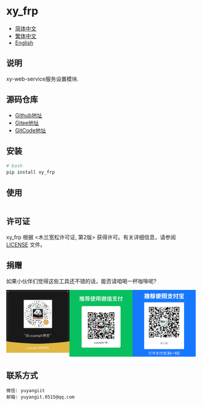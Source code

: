 <!--
 * @Author: 余洋 yuyangit.0515@qq.com
 * @Date: 2024-10-18 13:02:23
 * @LastEditors: 余洋 yuyangit.0515@qq.com
 * @LastEditTime: 2024-10-23 20:51:38
 * @FilePath: /xy_frp/README.md
 * @Description: 这是默认设置,请设置`customMade`, 打开koroFileHeader查看配置 进行设置: https://github.com/OBKoro1/koro1FileHeader/wiki/%E9%85%8D%E7%BD%AE
-->
# xy_frp

- [简体中文](readme/README_zh_CN.md)
- [繁体中文](readme/README_zh_TW.md)
- [English](readme/README_en.md)

## 说明

xy-web-service服务设置模块.

## 源码仓库

- <a href="https://github.com/xy-cross-tools/xy_frp.git" target="_blank">Github地址</a>  
- <a href="https://gitee.com/xy-opensource/xy_frp.git" target="_blank">Gitee地址</a>  
- <a href="https://gitcode.com/xy-opensource/xy_frp.git" target="_blank">GitCode地址</a>  

## 安装

```bash
# bash
pip install xy_frp
```

## 使用

```python

```

## 许可证
xy_frp 根据 <木兰宽松许可证, 第2版> 获得许可。有关详细信息，请参阅 [LICENSE](LICENSE) 文件。

## 捐赠
如果小伙伴们觉得这些工具还不错的话，能否请咱喝一杯咖啡呢?  

![Pay-Total](./readme/Pay-Total.png)


## 联系方式

```
微信: yuyangiit
邮箱: yuyangit.0515@qq.com
```